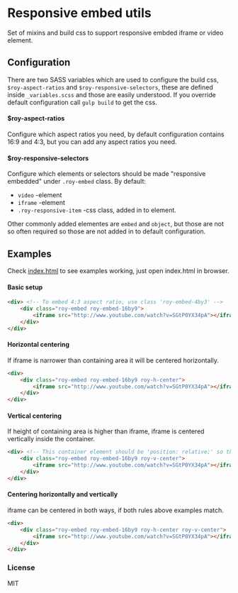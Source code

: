 # Responsive embed utils
Set of mixins and build css to support responsive embded iframe or video element.


## Configuration
There are two SASS variables which are used to configure the build css, `$roy-aspect-ratios` and `$roy-responsive-selectors`, these are defined inside `_variables.scss` and those are easily understood. If you override default configuration call `gulp build` to get the css.

#### $roy-aspect-ratios
Configure which aspect ratios you need, by default configuration contains 16:9 and 4:3, but you can add any aspect ratios you need.

#### $roy-responsive-selectors
Configure which elements or selectors should be made "responsive embedded" under `.roy-embed` class.
By default: 
* `video` -element
* `iframe` -element
* `.roy-responsive-item` -css class, added in to element.

Other commonly added elementes are `embed` and `object`, but those are not so often required so those are not added in to default configuration.

## Examples
Check [index.html](test/index.html) to see examples working, just open index.html in browser.

#### Basic setup
```html
<div> <!-- To embed 4:3 aspect ratio, use class 'roy-embed-4by3' -->
	<div class="roy-embed roy-embed-16by9">
		<iframe src="http://www.youtube.com/watch?v=SGtP0YX34pA"></iframe>
	</div>
</div>
```

#### Horizontal centering
If iframe is narrower than containing area it will be centered horizontally.

```html
<div>
	<div class="roy-embed roy-embed-16by9 roy-h-center">
		<iframe src="http://www.youtube.com/watch?v=SGtP0YX34pA"></iframe>
	</div>
</div>
```

#### Vertical centering
If height of containing area is higher than iframe, iframe is centered vertically inside the container.

```html
<div> <!-- This container element should be 'position: relative;' so that vertical centering works -->
	<div class="roy-embed roy-embed-16by9 roy-v-center">
		<iframe src="http://www.youtube.com/watch?v=SGtP0YX34pA"></iframe>
	</div>
</div>
```

#### Centering horizontally and vertically
iframe can be centered in both ways, if both rules above examples match.

```html
<div>
	<div class="roy-embed roy-embed-16by9 roy-h-center roy-v-center">
		<iframe src="http://www.youtube.com/watch?v=SGtP0YX34pA"></iframe>
	</div>
</div>
```

### License
MIT